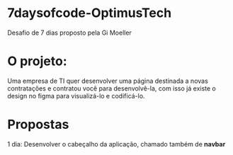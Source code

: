 # 7daysofcode-OptimusTech
Desafio de 7 dias proposto pela Gi Moeller
# O projeto:
Uma empresa de TI quer desenvolver uma página destinada a novas contratações e contratou você para desenvolvê-la, com isso já existe o design no figma para visualizá-lo e codificá-lo.
# Propostas
1 dia: Desenvolver o cabeçalho da aplicação, chamado também de <b>navbar</b>
